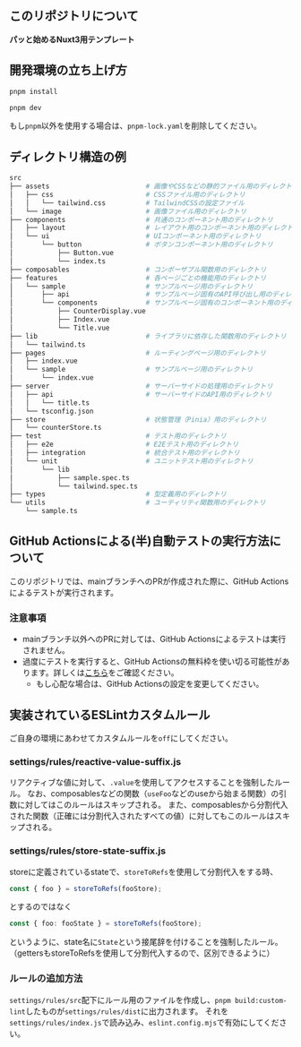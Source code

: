 ## このリポジトリについて

**パッと始めるNuxt3用テンプレート**

## 開発環境の立ち上げ方

```bash
pnpm install
```

```bash
pnpm dev
```

もし`pnpm`以外を使用する場合は、`pnpm-lock.yaml`を削除してください。

## ディレクトリ構造の例

```bash
src
├── assets                        # 画像やCSSなどの静的ファイル用のディレクトリ
│   ├── css                       # CSSファイル用のディレクトリ
│   │   └── tailwind.css          # TailwindCSSの設定ファイル
│   └── image                     # 画像ファイル用のディレクトリ
├── components                    # 共通のコンポーネント用のディレクトリ
│   ├── layout                    # レイアウト用のコンポーネント用のディレクトリ
│   └── ui                        # UIコンポーネント用のディレクトリ
│       └── button                # ボタンコンポーネント用のディレクトリ
│           ├── Button.vue
│           └── index.ts
├── composables                   # コンポーザブル関数用のディレクトリ
├── features                      # 各ページごとの機能用のディレクトリ
│   └── sample                    # サンプルページ用のディレクトリ
│       ├── api                   # サンプルページ固有のAPI呼び出し用のディレクトリ
│       └── components            # サンプルページ固有のコンポーネント用のディレクトリ
│           ├── CounterDisplay.vue
│           ├── Index.vue
│           └── Title.vue
├── lib                           # ライブラリに依存した関数用のディレクトリ
│   └── tailwind.ts
├── pages                         # ルーティングページ用のディレクトリ
│   ├── index.vue
│   └── sample                    # サンプルページ用のディレクトリ
│       └── index.vue
├── server                        # サーバーサイドの処理用のディレクトリ
│   ├── api                       # サーバーサイドのAPI用のディレクトリ
│   │   └── title.ts
│   └── tsconfig.json
├── store                         # 状態管理（Pinia）用のディレクトリ
│   └── counterStore.ts
├── test                          # テスト用のディレクトリ
│   ├── e2e                       # E2Eテスト用のディレクトリ
│   ├── integration               # 統合テスト用のディレクトリ
│   └── unit                      # ユニットテスト用のディレクトリ
│       └── lib
│           ├── sample.spec.ts
│           └── tailwind.spec.ts
├── types                         # 型定義用のディレクトリ
└── utils                         # ユーティリティ関数用のディレクトリ
    └── sample.ts

```

## GitHub Actionsによる(半)自動テストの実行方法について

このリポジトリでは、mainブランチへのPRが作成された際に、GitHub Actionsによるテストが実行されます。

### 注意事項

- mainブランチ以外へのPRに対しては、GitHub Actionsによるテストは実行されません。
- 過度にテストを実行すると、GitHub Actionsの無料枠を使い切る可能性があります。詳しくは[こちら](https://docs.github.com/ja/actions/reference/usage-limits-billing)をご確認ください。
  - もし心配な場合は、GitHub Actionsの設定を変更してください。

## 実装されているESLintカスタムルール

ご自身の環境にあわせてカスタムルールを`off`にしてください。

### settings/rules/reactive-value-suffix.js

リアクティブな値に対して、`.value`を使用してアクセスすることを強制したルール。
なお、composablesなどの関数（`useFoo`などのuseから始まる関数）の引数に対してはこのルールはスキップされる。
また、composablesから分割代入された関数（正確には分割代入されたすべての値）に対してもこのルールはスキップされる。

### settings/rules/store-state-suffix.js

storeに定義されているstateで、`storeToRefs`を使用して分割代入をする時、

```ts
const { foo } = storeToRefs(fooStore);
```

とするのではなく

```ts
const { foo: fooState } = storeToRefs(fooStore);
```

というように、state名に`State`という接尾辞を付けることを強制したルール。
（gettersもstoreToRefsを使用して分割代入するので、区別できるように）

### ルールの追加方法

`settings/rules/src`配下にルール用のファイルを作成し、`pnpm build:custom-lint`したものが`settings/rules/dist`に出力されます。
それを`settings/rules/index.js`で読み込み、`eslint.config.mjs`で有効にしてください。
